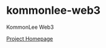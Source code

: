 kommonlee-web3
==============

KommonLee Web3

[Project Homepage](http://projects.elixirian.org/kommonlee)
